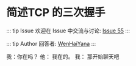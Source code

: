 # 简述TCP 的三次握手



::: tip Issue 
 欢迎在 Issue 中交流与讨论: [Issue 55](https://github.com/shfshanyue/Daily-Question/issues/55) 
:::

::: tip Author 
回答者: [WenHaiYana](https://github.com/WenHaiYana) 
:::

我：你在吗？
他： 我在的。
我： 那开始聊天吧